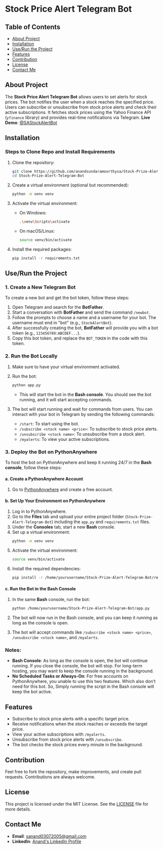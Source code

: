 # Stock Price Alert Telegram Bot

## Table of Contents
- [About Project](#about-project)
- [Installation](#installation)
- [Use/Run the Project](#userun-the-project)
- [Features](#features)
- [Contribution](#contribution)
- [License](#license)
- [Contact Me](#contact-me)

## About Project
The **Stock Price Alert Telegram Bot** allows users to set alerts for stock prices. The bot notifies the user when a stock reaches the specified price. Users can subscribe or unsubscribe from stock price alerts and check their active subscriptions. It fetches stock prices using the Yahoo Finance API (`yfinance` library) and provides real-time notifications via Telegram.
**Live Demo**: [@SAStockAlertBot](https://web.telegram.org/k/#@SAStockAlertBot)

## Installation

### Steps to Clone Repo and Install Requirements
1. Clone the repository:
   ```bash
   git clone https://github.com/anandsundaramoorthysa/Stock-Prize-Alert-Telegram-Bot/
   cd Stock-Prize-Alert-Telegram-Bot
   ```

2. Create a virtual environment (optional but recommended):
   ```bash
   python -m venv venv
   ```

3. Activate the virtual environment:
   - On Windows:
     ```bash
     .\venv\Scripts\activate
     ```
   - On macOS/Linux:
     ```bash
     source venv/bin/activate
     ```

4. Install the required packages:
   ```bash
   pip install -r requirements.txt
   ```

## Use/Run the Project

### 1. **Create a New Telegram Bot**
To create a new bot and get the bot token, follow these steps:
1. Open Telegram and search for the **BotFather**.
2. Start a conversation with **BotFather** and send the command `/newbot`.
3. Follow the prompts to choose a name and a username for your bot. The username must end in "bot" (e.g., `StockAlertBot`).
4. After successfully creating the bot, **BotFather** will provide you with a bot token (e.g., `123456789:ABCDEF...`).
5. Copy this bot token, and replace the `BOT_TOKEN` in the code with this token.

### 2. **Run the Bot Locally**
1. Make sure to have your virtual environment activated.
2. Run the bot:
   ```bash
   python app.py
   ```
   - This will start the bot in the **Bash console**. You should see the bot running, and it will start accepting commands.

3. The bot will start running and wait for commands from users. You can interact with your bot in Telegram by sending the following commands:
   - `/start`: To start using the bot.
   - `/subscribe <stock name> <price>`: To subscribe to stock price alerts.
   - `/unsubscribe <stock name>`: To unsubscribe from a stock alert.
   - `/myalerts`: To view your active subscriptions.

### 3. **Deploy the Bot on PythonAnywhere**
To host the bot on PythonAnywhere and keep it running 24/7 in the **Bash console**, follow these steps:

#### a. **Create a PythonAnywhere Account**
1. Go to [PythonAnywhere](https://www.pythonanywhere.com) and create a free account.

#### b. **Set Up Your Environment on PythonAnywhere**
1. Log in to PythonAnywhere.
2. Go to the **Files** tab and upload your entire project folder (`Stock-Prize-Alert-Telegram-Bot`) including the `app.py` and `requirements.txt` files.
3. Under the **Consoles** tab, start a new **Bash** console.
4. Set up a virtual environment:
   ```bash
   python -m venv venv
   ```
5. Activate the virtual environment:
   ```bash
   source venv/bin/activate
   ```
6. Install the required dependencies:
   ```bash
   pip install -r /home/yourusername/Stock-Prize-Alert-Telegram-Bot/requirements.txt
   ```

#### c. **Run the Bot in the Bash Console**
1. In the same **Bash** console, run the bot:
   ```bash
   python /home/yourusername/Stock-Prize-Alert-Telegram-Bot/app.py
   ```

2. The bot will now run in the Bash console, and you can keep it running as long as the console is open.

3. The bot will accept commands like `/subscribe <stock name> <price>`, `/unsubscribe <stock name>`, and `/myalerts`.

### Notes:
- **Bash Console**: As long as the console is open, the bot will continue running. If you close the console, the bot will stop. For long-term hosting, you may want to keep the console running in the background.
- **No Scheduled Tasks or Always-On**: For free accounts on PythonAnywhere, you unable to use this two features. Which also don’t need for this bot. So, Simply running the script in the Bash console will keep the bot active.

## Features
- Subscribe to stock price alerts with a specific target price.
- Receive notifications when the stock reaches or exceeds the target price.
- View your active subscriptions with `/myalerts`.
- Unsubscribe from stock price alerts with `/unsubscribe`.
- The bot checks the stock prices every minute in the background.

## Contribution
Feel free to fork the repository, make improvements, and create pull requests. Contributions are always welcome.

## License
This project is licensed under the MIT License. See the [LICENSE](LICENSE) file for more details.

## Contact Me
- **Email**: [sanand03072005@gmail.com](mailto:sanand03072005@gmail.com?subject=Inquiry%20About%20Stock%20Price%20Alert%20Telegram%20Bot%20Project&body=Hi%20Anand,%0A%0AI'm%20interested%20in%20learning%20more%20about%20the%20Stock%20Price%20Alert%20Telegram%20Bot%20project%20you%20developed.%20I%20have%20some%20questions%20and%20would%20like%20to%20discuss%20potential%20collaborations.%0A%0AThank%20you!%0A%0ABest%20regards,%0A[Your%20Name])
- **LinkedIn**: [Anand's LinkedIn Profile](https://www.linkedin.com/in/anandsundaramoorthysa/)
